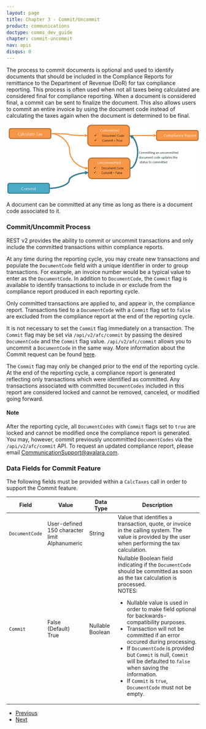 ```yaml
---
layout: page
title: Chapter 3 - Commit/Uncommit
product: communications
doctype: comms_dev_guide
chapter: commit-uncommit
nav: apis
disqus: 0
---
```


The process to commit documents is optional and used to identify documents that should be included in the Compliance Reports for remittance to the Department of Revenue (DoR) for tax compliance reporting. This process is often used when not all taxes being calculated are considered final for compliance reporting. When a document is considered final, a commit can be sent to finalize the document. This also allows users to commit an entire invoice by using the document code instead of calculating the taxes again when the document is determined to be final.

<img src="/public/images/comms/dev-guide/comms_dev_guide_commit.png"/>

A document can be committed at any time as long as there is a document code associated to it.

<h3>Commit/Uncommit Process</h3>
REST v2 provides the ability to commit or uncommit transactions and only include the committed transactions within compliance reports.

At any time during the reporting cycle, you may create new transactions and populate the <code>DocumentCode</code> field with a unique identifier in order to group transactions. For example, an invoice number would be a typical value to enter as the <code>DocumentCode</code>.  In addition to <code>DocumentCode</code>, the <code>Commit</code> flag is available to identify transactions to include in or exclude from the compliance report produced in each reporting cycle.

Only committed transactions are applied to, and appear in, the compliance report. Transactions tied to a <code>DocumentCode</code> with a <code>Commit</code> flag set to <code>false</code> are excluded from the compliance report at the end of the reporting cycle.

It is not necessary to set the <code>Commit</code> flag immediately on a transaction.  The <code>Commit</code> flag may be set via <code>/api/v2/afc/commit</code> by passing the desired <code>DocumentCode</code> and the <code>Commit</code> flag value.  <code>/api/v2/afc/commit</code> allows you to uncommit a <code>DocumentCode</code> in the same way.  More information about the Commit request can be found <a href="/communiations/dev-guide/commit-uncommit/commit-request/">here</a>. 

The <code>Commit</code> flag may only be changed prior to the end of the reporting cycle.  At the end of the reporting cycle, a compliance report is generated reflecting only transactions which were identified as committed. Any transactions associated with committed <code>DocumentCodes</code> included in this report are considered locked and cannot be removed, canceled, or modified going forward.

<h4>Note</h4>
After the reporting cycle, all <code>DocumentCodes</code> with <code>Commit</code> flags set to <code>true</code> are locked and cannot be modified once the compliance report is generated. You may, however, commit previously uncommitted <code>DocumentCodes</code> via the <code>/api/v2/afc/commit</code> API. To request an updated compliance report, please email <a href="mailto:CommunicationSupport@avalara.com">CommunicationSupport@avalara.com</a>.

<h3>Data Fields for Commit Feature</h3>
The following fields must be provided within a <code>CalcTaxes</code> call in order to support the Commit feature.
<div class="mobile-table">
  <table class="styled-table">
    <thead>
      <tr>
        <th>Field</th>
        <th>Value</th>
        <th>Data Type</th>
        <th>Description</th>
      </tr>
    </thead>
    <tbody>
      <tr>
        <td><code>DocumentCode</code></td>
        <td>User-defined
            <br/> 
            150 character limit
            <br/>
            Alphanumeric</td>
        <td>String</td>
        <td>Value that identifies a transaction, quote, or invoice in the calling system. The value is provided by the user when performing the tax calculation.</td>
      </tr>
      <tr>
        <td><code>Commit</code></td>
        <td>False (Default)<br/>
            True</td>
        <td>Nullable Boolean</td>
        <td>Nullable Boolean field indicating if the <code>DocumentCode</code> should be committed as soon as the tax calculation is processed.
            <br/>
            NOTES:
            <ul class="dev-guide-list">
              <li>Nullable value is used in order to make field optional for backwards-compatibility purposes.</li>
              <li>Transaction will not be committed if an error occured during processing.</li>
              <li>If <code>DocumentCode</code> is provided but <code>Commit</code> is null, <code>Commit</code> will be defaulted to <code>false</code> when saving the information.</li>
              <li>If <code>Commit</code> is <code>true</code>, <code>DocumentCode</code> must not be empty.
            </ul>
        </td>
      </tr>
    </tbody>
  </table>
</div>

<ul class="pager">
  <li class="previous"><a href="/communications/dev-guide/calculate-taxes/"><i class="glyphicon glyphicon-chevron-left"></i>Previous</a></li>
  <li class="next"><a href="/communications/dev-guide/commit-uncommit/commit-request/">Next<i class="glyphicon glyphicon-chevron-right"></i></a></li>
</ul>